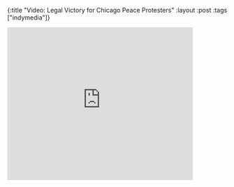 {:title "Video: Legal Victory for Chicago Peace Protesters"
:layout :post
:tags  ["indymedia"]}

<iframe width="425" height="349" src="http://www.youtube.com/embed/dtPicVK6jKI" frameborder="0" allowfullscreen></iframe>